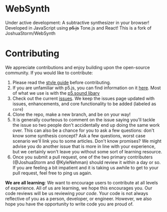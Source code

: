 # WebSynth
Under active development: A subtractive synthesizer in your browser! Developed in JavaScript using ~~p5.js~~ Tone.js and React! This is a fork of JoshuaStorm/WebSynth

# Contributing

We appreciate contributions and enjoy building upon the open-source community.
If you would like to contribute:

  1. Please read the [style guide](https://github.com/JoshuaStorm/WebSynth/wiki/Style-Guide) before contributing.
  2. If you are unfamiliar with p5.js, you can find information on it [here](http://p5js.org/reference/). Most of what we use is with the [p5.sound libary](http://p5js.org/reference/#/libraries/p5.sound)
  3. Check out the current [issues](https://github.com/JoshuaStorm/WebSynth/issues). We keep the issues page updated with issues, enhancements, and core functionality to be added (labeled as `core`)
  4. Clone the repo, make a new branch, and be on your way!
  5. It is generally courteous to comment on the issue saying you'll tackle the issue so two people don't accidentally end up doing the same work over. This can also be a chance for you to ask a few questions: don't know some synthesis concept? Ask a few questions, worst case scenario we'll link you to some articles. Don't know promises? We might advise you do another issue that is more in line with your experience, but we certainly won't leave you without some sort of learning resource.
  6. Once you submit a pull request, one of the two primary contributers (@JoshuaStorm and @KyleNehman) should review it within a day or so. If you are feeling a bit impatient and it is taking us awhile to get to your pull request, feel free to ping us again.

**We are all learning**: We want to encourage users to contribute at all levels of experience. All of us are learning, we hope this encourages you. Our code reviews will be us reviewing _your code_. Your code is not always reflective of you as a person, developer, or engineer. However, we also hope you have the opportunity to write code you are proud of.
